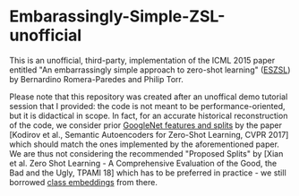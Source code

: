 # Embarassingly-Simple-ZSL-unofficial

This is an unofficial, third-party, implementation of the ICML 2015 paper entitled "An embarrassingly simple approach to zero-shot learning" (<a href="http://proceedings.mlr.press/v37/romera-paredes15.html">ESZSL</a>) by Bernardino Romera-Paredes and Philip Torr.

Please note that this repository was created after an unoffical demo tutorial session that I provided: the code is not meant to be performance-oriented, but it is didactical in scope. In fact, for an accurate historical reconstruction of the code, we consider prior <a href="https://github.com/Elyorcv/SAE">GoogleNet features and splits</a> by the paper [Kodirov et al., Semantic Autoencoders for Zero-Shot Learning, CVPR 2017] which should match the ones implemented by the aforementioned paper. We are thus not considering the recommended "Proposed Splits" by [Xian et al. Zero Shot Learning - A Comprehensive Evaluation of the Good, the Bad and the Ugly, TPAMI 18] which has to be preferred in practice - we still borrowed <a href="https://www.mpi-inf.mpg.de/departments/computer-vision-and-machine-learning/research/zero-shot-learning/zero-shot-learning-the-good-the-bad-and-the-ugly">class embeddings</a> from there.
